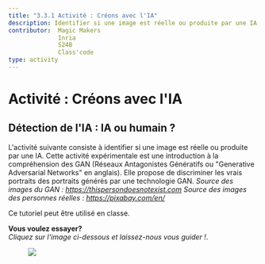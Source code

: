 ```yaml
---
title: "3.3.1 Activité : Créons avec l'IA"
description: Identifier si une image est réelle ou produite par une IA
contributor:  Magic Makers
              Inria
              S24B
              Class'code  
type: activity
---
```

# Activité : Créons avec l'IA
## Détection de l'IA : IA ou humain ?

L'activité suivante consiste à identifier si une image est réelle ou produite par une IA. Cette activité expérimentale est une introduction à la compréhension des GAN (Réseaux Antagonistes Génératifs ou "Generative Adversarial Networks" en anglais). Elle propose de discriminer les vrais portraits des portraits générés par une technologie GAN.
*Source des images du GAN : https://thispersondoesnotexist.com*
*Source des images des personnes réelles : https://pixabay.com/en/*

Ce tutoriel peut être utilisé en classe.

**Vous voulez essayer?**  
_Cliquez sur l'image ci-dessous et laissez-nous vous guider !_.

<a href="https://pixees.fr/classcodeiai/app/tuto3-ai4t/" target="_blank"><figure>
  <img src="Images/IA-M.3.3.1.png"/>
</figure></a>
